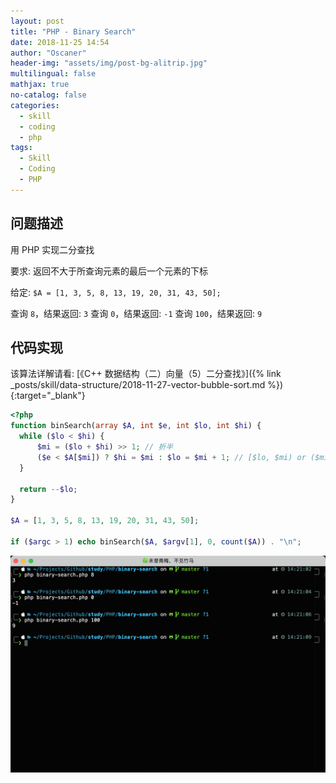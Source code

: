 ```yaml
---
layout: post
title: "PHP - Binary Search"
date: 2018-11-25 14:54
author: "Oscaner"
header-img: "assets/img/post-bg-alitrip.jpg"
multilingual: false
mathjax: true
no-catalog: false
categories:
  - skill
  - coding
  - php
tags:
  - Skill
  - Coding
  - PHP
---
```


## 问题描述

用 PHP 实现二分查找

要求: 返回不大于所查询元素的最后一个元素的下标

给定: `$A = [1, 3, 5, 8, 13, 19, 20, 31, 43, 50];`

查询 `8`，结果返回: `3`
查询 `0`，结果返回: `-1`
查询 `100`，结果返回: `9`

## 代码实现

该算法详解请看: [《C++ 数据结构（二）向量（5）二分查找》]({% link _posts/skill/data-structure/2018-11-27-vector-bubble-sort.md %}){:target="_blank"}

```php
<?php
function binSearch(array $A, int $e, int $lo, int $hi) {
  while ($lo < $hi) {
      $mi = ($lo + $hi) >> 1; // 折半
      ($e < $A[$mi]) ? $hi = $mi : $lo = $mi + 1; // [$lo, $mi) or ($mi, $hi)
  }

  return --$lo;
}

$A = [1, 3, 5, 8, 13, 19, 20, 31, 43, 50];

if ($argc > 1) echo binSearch($A, $argv[1], 0, count($A)) . "\n";
```

![1.png](/assets/img/in-post/skill/coding/post-php-binary-search/1.png)
